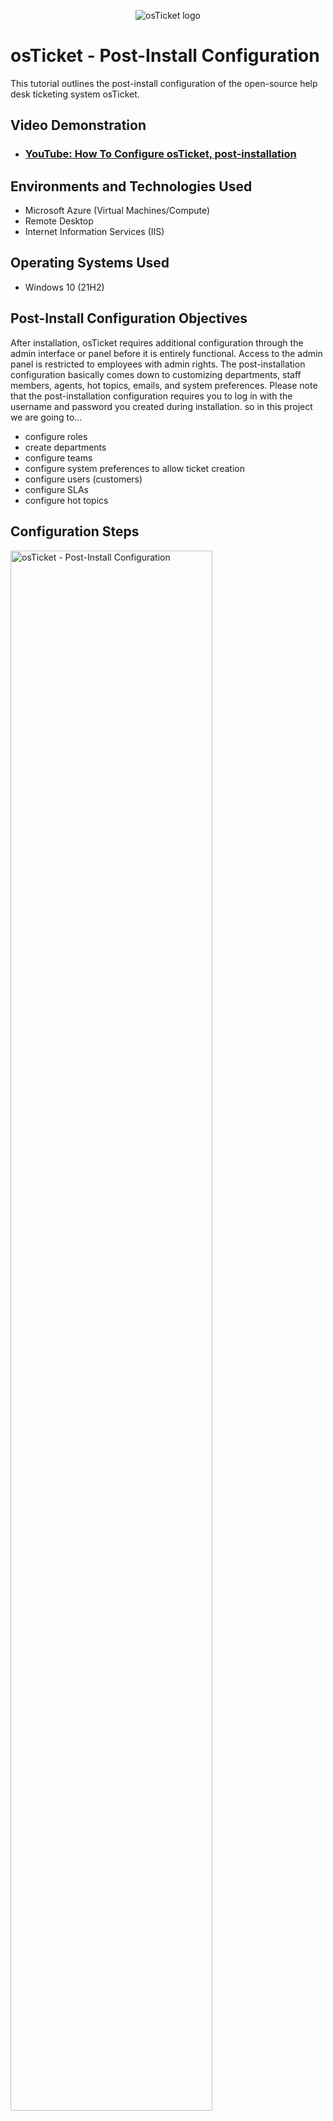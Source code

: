 <p align="center">
<img src="https://i.imgur.com/Clzj7Xs.png" alt="osTicket logo"/>
</p>

<h1>osTicket - Post-Install Configuration</h1>
This tutorial outlines the post-install configuration of the open-source help desk ticketing system osTicket.<br />


<h2>Video Demonstration</h2>

- ### [YouTube: How To Configure osTicket, post-installation](https://www.youtube.com)

<h2>Environments and Technologies Used</h2>

- Microsoft Azure (Virtual Machines/Compute)
- Remote Desktop
- Internet Information Services (IIS)

<h2>Operating Systems Used </h2>

- Windows 10</b> (21H2)

<h2>Post-Install Configuration Objectives</h2>
<p>
After installation, osTicket requires additional configuration through the admin interface or panel before it is entirely functional. Access to the admin panel is restricted to employees with admin rights. The post-installation configuration basically comes down to customizing departments, staff members, agents, hot topics, emails, and system preferences. Please note that the post-installation configuration requires you to log in with the username and password you created during installation. so in this project we are going to...
</p>

- configure roles
- create departments
- configure teams
- configure system preferences to allow ticket creation
- configure users (customers)
- configure SLAs
- configure hot topics


<h2>Configuration Steps</h2>

<p>
<img src="https://user-images.githubusercontent.com/131130119/233841551-6e4146d4-c5d0-4b39-8f17-575d86d3b36f.png" height="80%" width="80%" alt="osTicket - Post-Install Configuration"/>
</p>
<p>
This is the first page you see after logging into the osTicket admin panel
</p>

<h3>Configure Roles</h3>
<p>
<img src="https://user-images.githubusercontent.com/131130119/233842402-6fc49201-491e-4e44-b573-24c007f97f9b.png" height="80%" width="80%" alt="osTicket - Post-Install Configuration"/>
</p>
<p>
Roles enable agents to have access to a particular department. So basically the are permission level granted to agents.
to creat and configure roles simply click on --> Admin Panel --> Agents --> Roles and --> Add New Role --> assign the role a name. example "Supreme Admin". 
 --> Add permssion. Permissions allow agents control within the help desk which are not Department specific access items.
</p>




<br />

<p>
<img src="https://i.imgur.com/DJmEXEB.png" height="80%" width="80%" alt="osTicket - Post-Install Configuration"/>
</p>
<p>
Lorem ipsum dolor sit amet, consectetur adipiscing elit, sed do eiusmod tempor incididunt ut labore et dolore magna aliqua. Ut enim ad minim veniam, quis nostrud exercitation ullamco laboris nisi ut aliquip ex ea commodo consequat. Duis aute irure dolor in reprehenderit in voluptate velit esse cillum dolore eu fugiat nulla pariatur.
</p>
<br />

<p>
<img src="https://i.imgur.com/DJmEXEB.png" height="80%" width="80%" alt="Disk Sanitization Steps"/>
</p>
<p>
Lorem ipsum dolor sit amet, consectetur adipiscing elit, sed do eiusmod tempor incididunt ut labore et dolore magna aliqua. Ut enim ad minim veniam, quis nostrud exercitation ullamco laboris nisi ut aliquip ex ea commodo consequat. Duis aute irure dolor in reprehenderit in voluptate velit esse cillum dolore eu fugiat nulla pariatur.
</p>
<br />

